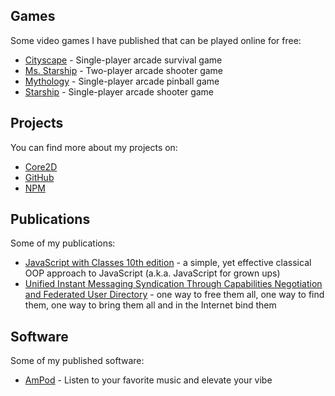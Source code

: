 ## Games
Some video games I have published that can be played online for free:
- [Cityscape](https://puter.com/app/cityscape) - Single-player arcade survival game
- [Ms. Starship](https://puter.com/app/ms-starship) - Two-player arcade shooter game
- [Mythology](https://puter.com/app/mythology) - Single-player arcade pinball game
- [Starship](https://puter.com/app/starship) - Single-player arcade shooter game

## Projects
You can find more about my projects on:
- [Core2D](https://dgchrt.github.io/core2d)
- [GitHub](https://github.com/dgchrt?tab=repositories)
- [NPM](https://www.npmjs.com/~dgchrt)

## Publications
Some of my publications:
- [JavaScript with Classes 10th edition](https://dgchrt.github.io/JSwC.epub) - a simple, yet effective classical OOP approach to JavaScript (a.k.a. JavaScript for grown ups)
- [Unified Instant Messaging Syndication Through Capabilities Negotiation and Federated User Directory](https://dgchrt.github.io/RD633077.pdf) - one way to free them all, one way to find them, one way to bring them all and in the Internet bind them

## Software
Some of my published software:
- [AmPod](https://puter.com/app/ampod) - Listen to your favorite music and elevate your vibe
